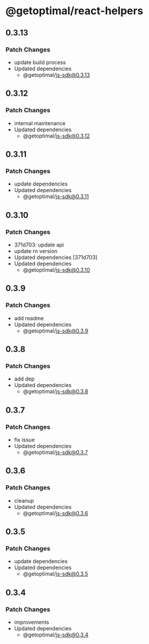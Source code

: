 # @getoptimal/react-helpers

## 0.3.13

### Patch Changes

- update build process
- Updated dependencies
  - @getoptimal/js-sdk@0.3.13

## 0.3.12

### Patch Changes

- internal maintenance
- Updated dependencies
  - @getoptimal/js-sdk@0.3.12

## 0.3.11

### Patch Changes

- update dependencies
- Updated dependencies
  - @getoptimal/js-sdk@0.3.11

## 0.3.10

### Patch Changes

- 371d703: update api
- update rn version
- Updated dependencies [371d703]
- Updated dependencies
  - @getoptimal/js-sdk@0.3.10

## 0.3.9

### Patch Changes

- add readme
- Updated dependencies
  - @getoptimal/js-sdk@0.3.9

## 0.3.8

### Patch Changes

- add dep
- Updated dependencies
  - @getoptimal/js-sdk@0.3.8

## 0.3.7

### Patch Changes

- fix issue
- Updated dependencies
  - @getoptimal/js-sdk@0.3.7

## 0.3.6

### Patch Changes

- cleanup
- Updated dependencies
  - @getoptimal/js-sdk@0.3.6

## 0.3.5

### Patch Changes

- update dependencies
- Updated dependencies
  - @getoptimal/js-sdk@0.3.5

## 0.3.4

### Patch Changes

- improvements
- Updated dependencies
  - @getoptimal/js-sdk@0.3.4
